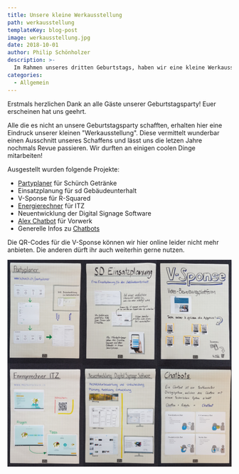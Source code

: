 ```yaml
---
title: Unsere kleine Werkausstellung
path: werkausstellung
templateKey: blog-post
image: werkausstellung.jpg
date: 2018-10-01
author: Philip Schönholzer
description: >-
  Im Rahmen unseres dritten Geburtstags, haben wir eine kleine Werkausstellung auf die Beine gestellt. Alle die es nicht live erleben konnten, erhalten hier einen kleinen Einblick in unser Schaffen der letzen Jahre.
categories:
  - Allgemein
---
```


Erstmals herzlichen Dank an alle Gäste unserer Geburtstagsparty! Euer erscheinen hat uns geehrt.

Alle die es nicht an unsere Geburtstagsparty schafften, erhalten hier eine Eindruck unserer kleinen "Werkausstellung". Diese vermittelt wunderbar einen Ausschnitt unseres Schaffens und lässt uns die letzen Jahre nochmals Revue passieren. Wir durften an einigen coolen Dinge mitarbeiten!

Ausgestellt wurden folgende Projekte:

* [Partyplaner](https://www.schurch.ch/partyplaner/) für Schürch Getränke
* Einsatzplanung für sd Gebäudeunterhalt
* V-Sponse für R-Squared
* [Energierechner](http://meinverbrauch.ch) für ITZ
* Neuentwicklung der Digital Signage Software
* [Alex Chatbot](https://geschaeftsberichte.vorwerk.de/2017/fuehlen/) für Vorwerk
* Generelle Infos zu [Chatbots](https://www.botfabrik.ch)

Die QR-Codes für die V-Sponse können wir hier online leider nicht mehr anbieten. Die anderen dürft ihr auch weiterhin gerne nutzen.

![Poster der Werkausstellung](collage.jpg)
